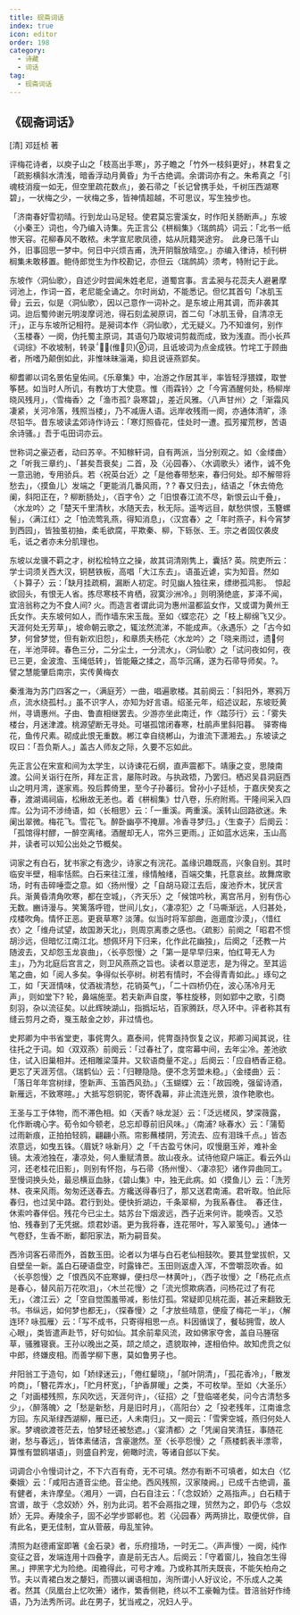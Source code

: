 ```yaml
---
title: 砚斋词话
index: true
icon: editor
order: 198
category:
  - 诗藏
  - 词话
tag:
  - 砚斋词话
---
```

  
## 《砚斋词话》

[清] 邓廷桢 著  

评梅花诗者，以庾子山之「枝高出手寒」，苏子瞻之「竹外一枝斜更好」，林君复之「疏影横斜水清浅，暗香浮动月黄昏」为千古绝调。余谓词亦有之。朱希真之「引魂枝消瘦一如无，但空里疏花数点」，姜石帚之「长记曾携手处，千树压西湖寒碧」，一状梅之少，一状梅之多，皆神情超越，不可思议，写生独步也。  

「济南春好雪初晴。行到龙山马足轻。使君莫忘霅溪女，时作阳关肠断声。」东坡〈小秦王〉词也，今乃编入诗集。先正言公《栟榈集》〈瑞鹧鸪〉词云：「北书一纸惨天容。花柳春风不敢秾。未学宣尼歌凤德，姑从阮籍哭途穷。　此身已落千山外，旧事回思一梦中。何日中兴烦吉甫，洗开阴翳放晴空。」亦编入律诗，桢刊栟榈集未敢移置。鲍侍郎觉生为作校勘记，亦但云〈瑞鹧鸪〉须考，特附记于此。  

东坡作〈洞仙歌〉，自述少时尝闻朱姓老尼，道蜀宫事。言孟昶与花蕊夫人避暑摩诃池上，作词一首，老尼能全诵之。尔时尚幼，不能悉记。但忆其首句「冰肌玉骨」云云，似是〈洞仙歌〉，因以己意作一词补之。是东坡止用其调，而非袭其词。迨后蜀帅谢元明浚摩诃池，得石刻孟昶原词，首二句「冰肌玉骨，自清凉无汗」，正与东坡所记相符。是昶词本作〈洞仙歌〉，尤无疑义。乃不知谁何，别作〈玉楼春〉一阕，伪托蜀主原词，其语句乃取坡词剪裁而成，致为浅直。而小长芦《词综》不收坡制，转录(倠贝)词，且诋坡词为点金成铁。竹垞工于顾曲者，所嗜乃颠倒如此，非惟味昧淄渑，抑且说诬燕郢矣。  

柳耆卿以词名景佑皇佑间。《乐章集》中，冶游之作居其半，率皆轻浮猥媟，取誉筝琶。如当时人所讥，有教坊丁大使意。惟〈雨霖铃〉之「今宵酒醒何处，杨柳岸晓风残月」，〈雪梅香〉之「渔市孤? 袅寒碧」，差近风雅。〈八声甘州〉之「渐霜风凄紧，关河冷落，残照当楼」，乃不减唐人语。远岸收残雨一阕，亦通体清旷，涤尽铅华。昔东坡读孟郊诗作诗云：「寒灯照昏花，佳处时一遭。孤芳擢荒秽，苦语余诗骚。」吾于屯田词亦云。  

世称词之豪迈者，动曰苏辛。不知稼轩词，自有两派，当分别观之。如〈金缕曲〉之「听我三章约」、「甚矣吾衰矣」二首，及〈沁园春〉、〈水调歌头〉诸作，诚不免一意迅驰，专用骄兵。若〈祝英台近〉之「是他春带愁来，春归何处。却不解带将愁去」，〈摸鱼儿〉发端之「更能消几番风雨，? ? 春又归去」，结语之「休去倚危阑，斜阳正在，? 柳断肠处」，〈百字令〉之「旧恨春江流不尽，新恨云山千叠」，〈水龙吟〉之「楚天千里清秋，水随天去，秋无际。遥岑远目，献愁供恨，玉簪螺髻」，〈满江红〉之「怕流莺乳燕，得知消息」，〈汉宫春〉之「年时燕子，料今宵梦到西园」，皆独茧初抽，柔毛欲腐，平欺秦、柳，下轹张、王。宗之者固仅袭皮毛，诋之者亦未分肌理也。  

东坡以龙骥不羁之才，树松桧特立之操，故其词清刚隽上，囊括? 英。院吏所云：学士词须关西大汉，铜琶铁板，高唱「大江东去」。语虽近谑，实为知音。然如〈卜算子〉云：「缺月挂疏桐，漏断人初定。时见幽人独往来，缥缈孤鸿影。　惊起欲回头，有恨无人省。拣尽寒枝不肯栖，寂寞沙洲冷。」则明漪绝底，芗泽不闻，宜涪翁称之为不食人间? 火。而造言者谓此词为惠州温都监女作，又或谓为黄州王氏女作。夫东坡何如人，而作墙东宋玉哉。至如〈蝶恋花〉之「枝上柳绵飞又少。天涯何处无芳草」，坡命朝云歌之，辄泫然流涕，不能成声。〈永遇乐〉之「古今如梦，何曾梦觉，但有新欢旧怨」，和章质夫杨花〈水龙吟〉之「晓来雨过，遗何在，半池萍碎。春色三分，二分尘土，一分流水」，〈洞仙歌〉之「试问夜如何，夜已三更，金波澹、玉绳低转」，皆能簸之揉之，高华沉痛，遂为石帚导师矣。?。譬之慧能肇启南宗，实传黄梅衣  

秦淮海为苏门四客之一，〈满庭芳〉一曲，唱遍歌楼。其前阕云：「斜阳外，寒鸦万点，流水绕孤村。」虽不识字人，亦知为好言语。绍圣元年，绍述议起，东坡贬黄州，寻谪惠州。子由、鲁直相继罢去。少游亦坐此南迁，作〈踏莎行〉云：「雾失楼台，月迷津渡。桃源望断无寻处。可堪孤馆闭春寒，杜鹃声里斜阳暮。　驿寄梅花，鱼传尺素。砌成此恨无重数。郴江幸自绕郴山，为谁流下潇湘去。」东坡读之叹曰：「吾负斯人。」盖古人师友之际，久要不忘如此。  

先正言公在宋宣和间为太学生，以诗谏花石纲，直声震都下。靖康之变，思陵南渡。公间关诣行在所，拜左正言，屡陈时政。与执政牾，乃罢归。栖迟吴县洞庭西山之明月湾，遂家焉。殁后葬倚里，至今子孙蕃衍。曾孙小子廷桢，于嘉庆癸亥之春，渡湖谒祠庙，松楸故无恙也。着《栟榈集》廿八卷，乐府附焉。干隆间采入四库。公为词不涉绮语，如〈长相思〉云：「一重溪。两重溪。溪转山回路欲迷。朱阑出翠微。梅花飞。雪花飞。醉卧幽亭不掩扉。冷香寻梦归。」〈生查子〉后阕云：「孤馆得村醪，一醉空离绪。酒醒却无人，帘外三更雨。」正如蓝水远来，玉山高并，读者可以知公出处之节概矣。  

词家之有白石，犹书家之有逸少，诗家之有浣花。盖缘识趣既高，兴象自别。其时临安半壁，相率恬熙。白石来往江淮，缘情触绪，百端交集，托意哀丝。故舞席歌场，时有击碎唾壶之意。如〈扬州慢〉之「自胡马窥江去后，废池乔木，犹厌言兵。渐黄昏清角吹寒，都在空城」，〈齐天乐〉之「候馆吟秋，离宫吊月，别有伤心无数。豳诗漫与。笑篱落呼镫，世间儿女」，〈凄凉犯〉之「马嘶渐远，人归甚处，戍楼吹角。情怀正恶。更衰草寒? 淡薄。似当时将军部曲，迤逦度沙漠」，〈惜红衣〉之「维舟试望，故国渺天北」，则周京离黍之感也。〈疏影〉前阕之「昭君不惯胡沙远，但暗忆江南江北。想佩环月下归来，化作此花幽独」，后阕之「还教一片随波去，又却怨玉龙哀曲」，〈长亭怨慢〉之「第一是早早归来，怕红萼无人为主」，乃为北庭后宫言之，则卫风燕燕之旨也。读者以意逆志，是为得之。至其运笔之曲，如「阅人多矣。争得似长亭树。树若有情时，不会得青青如此。」琢句之工，如「天涯情味，仗酒袚清愁，花销英气」，「二十四桥仍在，波心荡冷月无声」，则如堂下? 轮，鼻端施垩。若夫新声自度，筝柱旋移，则如郢中之歌，引商刻羽，杂以流征矣。以此辉映湖山，指撝坛坫，百家腾跃，尽入环中。评者称其有缝云剪月之奇，戛玉敲金之妙，非过情也。  

史邦卿为中书省堂吏，事侂冑久。嘉泰间，侂冑亟持恢复之议，邦卿习闻其说，往往托之于词。如〈双双燕〉前阕云：「过春社了，度帘幕中间，去年尘冷。差池欲住，试入旧巢相并。还相雕梁藻井。又软语商量不定。」后阕云：「应自栖香正稳。更忘了天涯芳信。〈瑞鹤仙〉云：「归鞭隐隐。便不念芳盟未稳。」〈金缕曲〉云：「落日年年宫树绿，堕新声、玉笛西风劲。」〈玉蝴蝶〉云：「故园晚，强留诗酒，新雁远，不致寒暄。」大抵写怨铜驼，寄怀毳幕，非止流连光景，浪作艳歌也。  

王圣与工于体物，而不滞色相。如〈天香? 咏龙涎〉云：「泛远槎风，梦深薇露，化作断魂心字。荀令如今顿老，总忘却尊前旧风味。」〈南浦? 咏春水〉云：「蒲萄过雨新痕，正拍拍轻鸥，翩翩小燕。帘影蘸楼阴，芳流去、应有泪珠千点。」皆态浓意远，如曳五铢。〈眉妩? 咏新月〉之「千古盈亏休问，叹慢磨玉斧，难补金镜。太液池独在，凄凉处，何人重赋清景。故山夜永。试待他窥户端正。看云外山河，还老桂花旧影」，则别有怀抱，与石帚〈扬州慢〉、〈凄凉犯〉诸作异曲同工。至慢词换头处，最忌横亘血脉，《碧山集》中，独无此病。如〈摸鱼儿〉云：「洗芳林、夜来风雨。匆匆还送春去。方纔送得春归了，那又送君南浦。君听取。怕此际春归，也过吴中路。君行到处。便快折湖边，千条翠柳，为我系春住。　春还住，休索吟春伴侣。残花今已尘土。姑苏台下烟波远，西子近来何许。能唤否。又恐怕、残春到了无凭据。烦君妙语。更为我将春，连花带叶，写入翠笺句。」通体一气卷舒，生香不断，鄱阳家法，斯为嗣音矣。  

西泠词客石帚而外，首数玉田。论者以为堪与白石老仙相鼓吹。要其登堂拔帜，又自壁垒一新。盖白石硬语盘空，时露锋芒。玉田则返虚入浑，不啻嚼蕊吹香。如〈长亭怨慢〉之「恨西风不庇寒蝉，便扫尽一林黄叶」，〈西子妆慢〉之「杨花点点是春心，替风前万花吹泪」，〈木兰花慢〉之「流光惯欺病酒，问杨花过了有花无」，〈渡江云〉之「空自觉围羞带减，影怯灯孤。常疑即见桃花面，甚近来翻致无书。书纵远，如何梦也都无」，〈探春慢〉之「才放些晴意，便瘦了梅花一半」，〈解连环? 咏孤雁〉云：「写不成书，只寄得相思一点。料因循误了，餐毡拥雪，故人心眼」，类皆遣声赴节，好句如仙。其余前辈风流，政如佛家夺舍，盖自马塍宿草，骚雅寝衰。王孙以晚出之英，颉之颃之，遗貌取神，遂相伯仲。故知虎贲之似中郎，终嫌皮相。而善学柳下惠，莫如鲁男子也。  

弁阳翁工于造句，如「娇绿迷云」，「倦红颦晓」，「腻叶阴清」，「孤花香冷」，「散发吟商」，「簪花弄水」，「贮月杯宽」，「护香屏暖」之类，不可枚举。至如〈大圣乐〉之「对画楼残照，东风吹远，天涯何许」，〈征招〉之「登临嗟老矣，问今古清愁多少」，〈醉落魄〉之「愁是新愁，月是旧时月」，〈高阳台〉之「投老残年，江南谁念方回。东风渐绿西湖柳，雁已还，人未南归」。又一阕云：「雪霁空城，燕归何处人家。梦魂欲渡苍茫去，怕梦轻还被愁遮。」〈宴清都〉之「凭阑自笑清狂，事随花谢，愁与春远」，皆体素储洁，含豪邈然。至〈长亭怨慢〉之「燕楼鹤表半漂零，算惟有盟鸥堪语」，则盛自矜宠，俯瞰时流，等诸自郐以下矣。  

词调合小令慢词计之，不下六百有奇，无不可填。然亦有断不可填者，如太白〈忆秦娥〉云：「咸阳古道音尘绝。音尘绝。西风残照，汉家陵阙。」已成千古绝调，虽有健者，未许摩垒。〈湘月〉一调，白石自注云：「〈念奴娇〉之鬲指声。」白石精于宫谱，故于〈念奴娇〉外，别为此词。若不会鬲指之理，贸然为之，即仍与〈念奴娇〉无异。寿陵余子，固不必学步邯郸也。若〈沁园春〉两两排比，取便优俳，自有此名，更无佳制，宜从菅蔽，毋乱笙钟。  

清照为赵德甫室即箸《金石录》者，乐府擅场，一时无二。〈声声慢〉一阕，纯作变征之音，发端连用十四叠字，直是前无古人。后阕云：「守着窗儿，独自怎生得黑。」押黑字尤为险绝。闺襜得此，可号才难。乃或称其所夫既丧，不能矢柏舟之节。夫以青裙白发之嫠妇，而猥以谰语相加，洵所谓小人好议论，不乐成人之美者。然其〈凤凰台上忆吹箫〉诸作，繁香侧艳，终以不工豪翰为佳。昔涪翁好作绮语，乃为法秀所诃。此在男子，犹当戒之，况妇人乎。  
